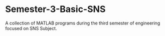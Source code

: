 # Semester-3-Basic-SNS
A collection of MATLAB programs during the third semester of engineering focused on SNS Subject.
